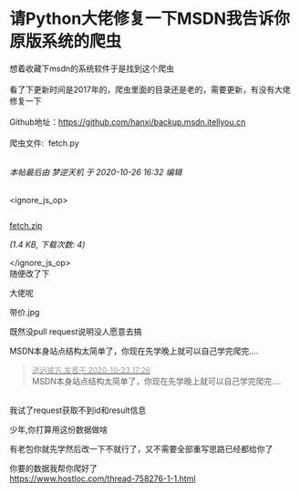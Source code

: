 # 请Python大佬修复一下MSDN我告诉你原版系统的爬虫


想着收藏下msdn的系统软件于是找到这个爬虫<br />
<br />
看了下更新时间是2017年的，爬虫里面的目录还是老的，需要更新，有没有大佬修复一下<br />
<br />
Github地址：https://github.com/hanxi/backup.msdn.itellyou.cn<br />
<br />
爬虫文件:&nbsp;&nbsp;fetch.py<br />
<br />


<i class="pstatus"> 本帖最后由 梦逆天机 于 2020-10-26 16:32 编辑 </i><br />
<br />

<ignore_js_op>

<img src="static/image/filetype/zip.gif" border="0" class="vm" alt="" />
<span style="white-space: nowrap" id="attach_140758" onmouseover="showMenu({'ctrlid':this.id,'pos':'12'})">

<a href="forum.php?mod=attachment&amp;aid=MTQwNzU4fDU4MTcwNzhifDE2MDk2MjM1NTB8NDczNDR8NzU3NTYx" target="_blank">fetch.zip</a>

<em class="xg1">(1.4 KB, 下载次数: 4)</em>
</span>
<div class="tip tip_4" id="attach_140758_menu" style="position: absolute; display: none" disautofocus="true">
<div class="tip_c xs0">
<div class="y">2020-10-26 16:32 上传</div>
点击文件名下载附件

</div>
<div class="tip_horn"></div>
</div>

</ignore_js_op>
<br />
随便改了下

大佬呢

带价.jpg

既然没pull request说明没人愿意去搞

MSDN本身站点结构太简单了，你现在先学晚上就可以自己学完爬完....

<div class="quote"><blockquote><font size="2"><a href="https://www.hostloc.com/forum.php?mod=redirect&amp;goto=findpost&amp;pid=9342049&amp;ptid=757561" target="_blank"><font color="#999999">遥远彼方 发表于 2020-10-23 17:26</font></a></font><br />
MSDN本身站点结构太简单了，你现在先学晚上就可以自己学完爬完....</blockquote></div><br />
我试了request获取不到id和result信息

少年,你打算用这份数据做啥

有老包你就先学然后改一下不就行了，又不需要全部重写思路已经都给你了

你要的数据我帮你爬好了<br />
https://www.hostloc.com/thread-758276-1-1.html
